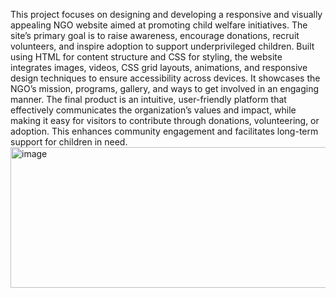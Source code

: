 This project focuses on designing and developing a responsive and visually appealing NGO website aimed at promoting child welfare initiatives. The site’s primary goal is to raise awareness, encourage donations, recruit volunteers, and inspire adoption to support underprivileged children. Built using HTML for content structure and CSS for styling, the website integrates images, videos, CSS grid layouts, animations, and responsive design techniques to ensure accessibility across devices. It showcases the NGO’s mission, programs, gallery, and ways to get involved in an engaging manner. The final product is an intuitive, user-friendly platform that effectively communicates the organization’s values and impact, while making it easy for visitors to contribute through donations, volunteering, or adoption. This enhances community engagement and facilitates long-term support for children in need.<img width="746" height="225" alt="image" src="https://github.com/user-attachments/assets/7e9a53e7-ceb1-4b8d-9ac7-4ba47ec15b9f" />

